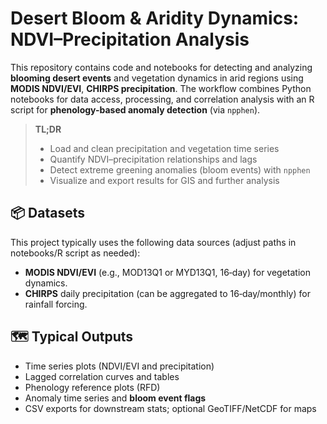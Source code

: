 # Desert Bloom & Aridity Dynamics: NDVI–Precipitation Analysis

This repository contains code and notebooks for detecting and analyzing **blooming desert events** and vegetation dynamics in arid regions using **MODIS NDVI/EVI**, **CHIRPS precipitation**. The workflow combines Python notebooks for data access, processing, and correlation analysis with an R script for **phenology-based anomaly detection** (via `npphen`).

> **TL;DR**  
> - Load and clean precipitation and vegetation time series  
> - Quantify NDVI–precipitation relationships and lags  
> - Detect extreme greening anomalies (bloom events) with `npphen`  
> - Visualize and export results for GIS and further analysis  


## 📦 Datasets

This project typically uses the following data sources (adjust paths in notebooks/R script as needed):

- **MODIS NDVI/EVI** (e.g., MOD13Q1 or MYD13Q1, 16‑day) for vegetation dynamics.  
- **CHIRPS** daily precipitation (can be aggregated to 16‑day/monthly) for rainfall forcing.  



## 🗺️ Typical Outputs

- Time series plots (NDVI/EVI and precipitation)
- Lagged correlation curves and tables
- Phenology reference plots (RFD)
- Anomaly time series and **bloom event flags**
- CSV exports for downstream stats; optional GeoTIFF/NetCDF for maps
